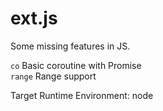 # ext.js

Some missing features in JS.

``co`` Basic coroutine with Promise\
``range`` Range support

Target Runtime Environment: node
